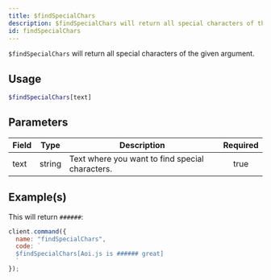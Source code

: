 ```yaml
---
title: $findSpecialChars
description: $findSpecialChars will return all special characters of the given argument.
id: findSpecialChars
---
```


`$findSpecialChars` will return all special characters of the given argument.

## Usage

```php
$findSpecialChars[text]
```

## Parameters

| Field | Type   | Description                                     | Required |
| ----- | ------ | ----------------------------------------------- | :------: |
| text  | string | Text where you want to find special characters. |   true   |

## Example(s)

This will return `######`:

```javascript
client.command({
  name: "findSpecialChars",
  code: `
  $findSpecialChars[Aoi.js is ###### great]
  `
});
```

